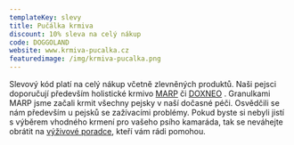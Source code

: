 ```yaml
---
templateKey: slevy
title: Pučálka krmiva
discount: 10% sleva na celý nákup
code: DOGGOLAND
website: www.krmiva-pucalka.cz
featuredimage: /img/krmiva-pucalka.png
---
```

Slevový kód platí na celý nákup včetně zlevněných produktů. Naši pejsci doporučují především holistické krmivo [MARP](https://www.krmiva-pucalka.cz/granule-pro-dospele-psy/marp-holistic-lamb-jehneci-bez-obilovin-12kg) či [DOXNEO](https://www.krmiva-pucalka.cz/granule-pro-psy/doxneo-turkey-kruti-bez-obilovin-12kg) . Granulkami MARP jsme začali krmit všechny pejsky v naší dočasné péči. Osvědčili se nám především u pejsků se zažívacími problémy. Pokud byste si nebyli jistí s výběrem vhodného krmení pro vašeho psího kamaráda, tak se neváhejte obrátit na [výživové poradce](https://www.krmiva-pucalka.cz/info/kontakt), kteří vám rádi pomohou.